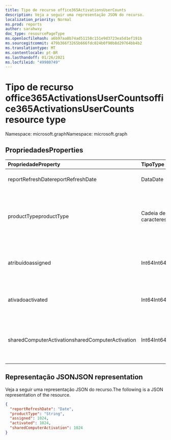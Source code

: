 ```yaml
---
title: Tipo de recurso office365ActivationsUserCounts
description: Veja a seguir uma representação JSON do recurso.
localization_priority: Normal
ms.prod: reports
author: sarahwxy
doc_type: resourcePageType
ms.openlocfilehash: a6b97aa8b74ad51158c151e9d3723ea5d1ef191b
ms.sourcegitcommit: 479b366f3265b666fdc024b0f90b8d29764bb4b2
ms.translationtype: MT
ms.contentlocale: pt-BR
ms.lasthandoff: 01/26/2021
ms.locfileid: "49980749"
---
```

# <a name="office365activationsusercounts-resource-type"></a><span data-ttu-id="34139-103">Tipo de recurso office365ActivationsUserCounts</span><span class="sxs-lookup"><span data-stu-id="34139-103">office365ActivationsUserCounts resource type</span></span>

<span data-ttu-id="34139-104">Namespace: microsoft.graph</span><span class="sxs-lookup"><span data-stu-id="34139-104">Namespace: microsoft.graph</span></span>

## <a name="properties"></a><span data-ttu-id="34139-105">Propriedades</span><span class="sxs-lookup"><span data-stu-id="34139-105">Properties</span></span>

| <span data-ttu-id="34139-106">Propriedade</span><span class="sxs-lookup"><span data-stu-id="34139-106">Property</span></span>                 | <span data-ttu-id="34139-107">Tipo</span><span class="sxs-lookup"><span data-stu-id="34139-107">Type</span></span>   | <span data-ttu-id="34139-108">Descrição</span><span class="sxs-lookup"><span data-stu-id="34139-108">Description</span></span>                              |
| :----------------------- | :----- | ---------------------------------------- |
| <span data-ttu-id="34139-109">reportRefreshDate</span><span class="sxs-lookup"><span data-stu-id="34139-109">reportRefreshDate</span></span>        | <span data-ttu-id="34139-110">Data</span><span class="sxs-lookup"><span data-stu-id="34139-110">Date</span></span>   | <span data-ttu-id="34139-111">A última data do conteúdo.</span><span class="sxs-lookup"><span data-stu-id="34139-111">The latest date of the content.</span></span>          |
| <span data-ttu-id="34139-112">productType</span><span class="sxs-lookup"><span data-stu-id="34139-112">productType</span></span>              | <span data-ttu-id="34139-113">Cadeia de caracteres</span><span class="sxs-lookup"><span data-stu-id="34139-113">String</span></span> | <span data-ttu-id="34139-114">O tipo de produto como "Microsoft 365 ProPlus" ou "Project Client".</span><span class="sxs-lookup"><span data-stu-id="34139-114">The product type such as "Microsoft 365 ProPlus" or "Project Client".</span></span> |
| <span data-ttu-id="34139-115">atribuído</span><span class="sxs-lookup"><span data-stu-id="34139-115">assigned</span></span>                 | <span data-ttu-id="34139-116">Int64</span><span class="sxs-lookup"><span data-stu-id="34139-116">Int64</span></span>  | <span data-ttu-id="34139-117">O número de usuários atribuídos à licença do produto.</span><span class="sxs-lookup"><span data-stu-id="34139-117">The number of users have been assigned for the product license.</span></span> |
| <span data-ttu-id="34139-118">ativado</span><span class="sxs-lookup"><span data-stu-id="34139-118">activated</span></span>                | <span data-ttu-id="34139-119">Int64</span><span class="sxs-lookup"><span data-stu-id="34139-119">Int64</span></span>  | <span data-ttu-id="34139-120">O número de usuários que ativaram o produto.</span><span class="sxs-lookup"><span data-stu-id="34139-120">The number of users who have activated the product.</span></span> |
| <span data-ttu-id="34139-121">sharedComputerActivation</span><span class="sxs-lookup"><span data-stu-id="34139-121">sharedComputerActivation</span></span> | <span data-ttu-id="34139-122">Int64</span><span class="sxs-lookup"><span data-stu-id="34139-122">Int64</span></span>  | <span data-ttu-id="34139-123">O número de usuários que usaram o produto em um computador compartilhado.</span><span class="sxs-lookup"><span data-stu-id="34139-123">The number of users who have used the product on a shared computer.</span></span> |

## <a name="json-representation"></a><span data-ttu-id="34139-124">Representação JSON</span><span class="sxs-lookup"><span data-stu-id="34139-124">JSON representation</span></span>

<span data-ttu-id="34139-125">Veja a seguir uma representação JSON do recurso.</span><span class="sxs-lookup"><span data-stu-id="34139-125">The following is a JSON representation of the resource.</span></span>

<!-- {
  "blockType": "resource",
  "@odata.type": "microsoft.graph.office365ActivationsUserCounts"
} -->

```json
{
  "reportRefreshDate": "Date", 
  "productType": "String", 
  "assigned": 1024, 
  "activated": 1024,
  "sharedComputerActivation": 1024
}
```


